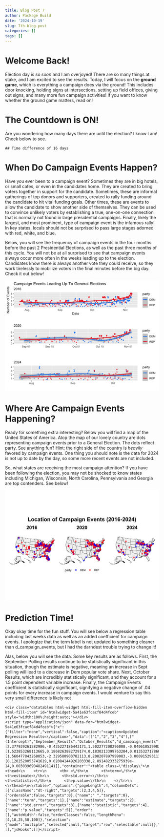 ```yaml
---
title: Blog Post 7
author: Package Build
date: '2024-10-19'
slug: 7th-blog-post
categories: []
tags: []
---
```


# Welcome Back!

Election day is _so soon_ and I am overjoyed! There are so many things at stake, and I am excited to see the results. Today, I will focus on the **ground game**, which is everything a campaign does via the ground! This includes door knocking, holding signs at intersections, setting up field offices, giving out signs, and many more fun campaign activities! If you want to know whether the ground game matters, read on!












# The Countdown is ON!

Are you wondering how many days there are until the election? I know I am! Check below to see.



```
## Time difference of 16 days
```























# When Do Campaign Events Happen?

Have you ever been to a campaign event? Sometimes they are in big hotels, or small cafes, or even in the candidates home. They are created to bring voters together in support for the candidate. Sometimes, these are informal gatherings of top donors and supporters, created to rally funding around the candidate to hit vital funding goals. Other times, these are events to allow the candidate to show another side of themselves. They can be used to convince unlikely voters by establishing a true, one-on-one connection that is normally not found in large presidential campaigns. Finally, likely the largest, and most prominent, type of campaign event is the infamous rally! In key states, locals should not be surprised to pass large stages adorned with red, white, and blue. 

Below, you will see the frequency of campaign events in the four months before the past 2 Presidential Elections, as well as the past three months of this cycle. You will not be at all surprised to see that campaign events always occur more often in the weeks leading up to the election. Candidates know there is always another vote they could receive, so they work tirelessly to mobilize voters in the final minutes before the big day. Check it out below!




<img src="index_files/figure-html/unnamed-chunk-33-1.png" width="672" />




# Where Are Campaign Events Happening?

Ready for something extra interesting? Below you will find a map of the United States of America. Atop the map of our lovely country are dots representing campaign events prior to a General Election. The dots reflect party. See anything fun? Hint: the right side of the country is _heavily_ favored by campaign events. One thing you should note is the data for 2024 is not up to date by the day, so some more recent events are not included. 

So, what states are receiving the most campaign attention? If you have been following the election, you may not be shocked to know states including Michigan, Wisconsin, North Carolina, Pennsylvania and Georgia are top contenders. See below!

<img src="index_files/figure-html/unnamed-chunk-35-1.png" width="672" />















# Prediction Time!

Okay okay time for the fun stuff. You will see below a regression table including last weeks data as well as an added coefficient for campaign events. I apologize that the term label is not updated to something cleaner than d_campaign_events, but I had the darndest trouble trying to change it!

Alas, below you will see the data. Some key results are as follows. First, the September Polling results continue to be statistically significant in this situation, though the estimate is negative, meaning an increase in Sept polling will lead to a decrease in Dem popular vote share. Next, October Results, which are incredibly statistically significant, and they account for a 1.5 point dependent variable increase. Finally, the Campaign Events coefficient is statistically significant, signifying a negative change of .04 points for every increase in campaign events. I would venture to say this very small difference is likely not 



```{=html}
<div class="datatables html-widget html-fill-item-overflow-hidden html-fill-item" id="htmlwidget-5a41e63fcacf84d4fceb" style="width:100%;height:auto;"></div>
<script type="application/json" data-for="htmlwidget-5a41e63fcacf84d4fceb">{"x":{"filter":"none","vertical":false,"caption":"<caption>Updated Regression Results<\/caption>","data":[["1","2","3","4"],["(Intercept)","September_Results","October_Results","d_campaign_events"],[2.377939261282986,-0.435227186443171,1.502277208296008,-0.04061053998396454],[1.523853268113665,0.1868263882729174,0.1830213399763204,0.01353271786017741],[1.560477843268053,-2.329580903782113,8.208207897999083,-3.000915293111131],[0.1202520053741619,0.02084144926203338,2.891482333275939e-14,0.003039698482491141]],"container":"<table class=\"display\">\n  <thead>\n    <tr>\n      <th> <\/th>\n      <th>term<\/th>\n      <th>estimate<\/th>\n      <th>std.error<\/th>\n      <th>statistic<\/th>\n      <th>p.value<\/th>\n    <\/tr>\n  <\/thead>\n<\/table>","options":{"pageLength":4,"columnDefs":[{"className":"dt-right","targets":[2,3,4,5]},{"orderable":false,"targets":0},{"name":" ","targets":0},{"name":"term","targets":1},{"name":"estimate","targets":2},{"name":"std.error","targets":3},{"name":"statistic","targets":4},{"name":"p.value","targets":5}],"order":[],"autoWidth":false,"orderClasses":false,"lengthMenu":[4,10,25,50,100]},"selection":{"mode":"multiple","selected":null,"target":"row","selectable":null}},"evals":[],"jsHooks":[]}</script>
```








